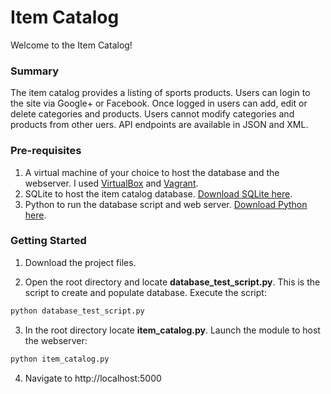 # Item Catalog

Welcome to the Item Catalog!

### Summary

The item catalog provides a listing of sports products. Users can login to the site via Google+ or Facebook. Once logged in users can add, edit or delete categories and products. Users cannot modify categories and products from other uers. API endpoints are available in JSON and XML.

### Pre-requisites

1. A virtual machine of your choice to host the database and the webserver. I used [VirtualBox](https://www.virtualbox.org/wiki/Downloads) and [Vagrant](https://www.vagrantup.com/downloads.html).
2. SQLite to host the item catalog database. [Download SQLite here](https://www.sqlite.org/download.html).
3. Python to run the database script and web server. [Download Python here](https://www.python.org/).

### Getting Started

1. Download the project files.

2. Open the root directory and locate **database_test_script.py**. This is the script to create and populate database. Execute the script:
```python
python database_test_script.py
```
3. In the root directory locate **item_catalog.py**. Launch the module to host the webserver:
```python
python item_catalog.py
```
4. Navigate to http://localhost:5000